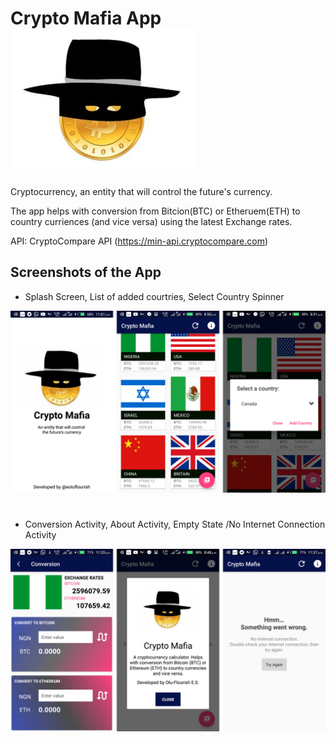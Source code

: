 Crypto Mafia App  ![ic_launcher](Screenshots/bitcoin_logo.jpg)
===================================

Cryptocurrency, an entity that will control the future's currency.

The app helps with conversion from Bitcion(BTC) or Etheruem(ETH) to country curriences (and vice versa) using the latest Exchange rates.

API: CryptoCompare API (https://min-api.cryptocompare.com)


Screenshots of the App
----------------------
- Splash Screen, List of added courtries, Select Country Spinner

![Screenshot_1](Screenshots/a.png)

#

- Conversion Activity, About Activity, Empty State /No Internet Connection Activity

![Screenshot_2](Screenshots/b.png)
